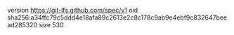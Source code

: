 version https://git-lfs.github.com/spec/v1
oid sha256:a34ffc79c5ddd4e18afa89c2613e2c8c178c9ab9e4ebf9c832647beead285320
size 530
